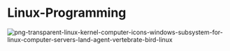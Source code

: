 # Linux-Programming
![png-transparent-linux-kernel-computer-icons-windows-subsystem-for-linux-computer-servers-land-agent-vertebrate-bird-linux](https://github.com/user-attachments/assets/39c3272b-57f4-44e6-a3e3-9d031126ef93)
